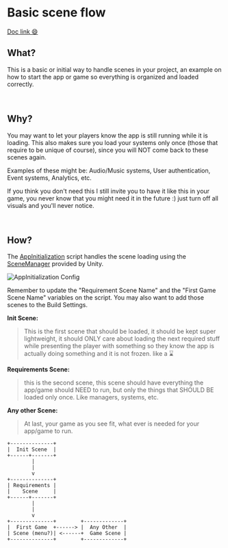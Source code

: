 
# Basic scene flow

[Doc link 😄](https://github.com/Anvil3D/Anvil3D-Toolset/blob/master/Documentation/Examples%20-%2001%20-%20Basic%20Scene%20Flow.md)

## What?

This is a basic or initial way to handle scenes in your project, an example on how to start the app or game so everything is organized and loaded correctly.

&nbsp;

## Why?

You may want to let your players know the app is still running while it is loading.
This also makes sure you load your systems only once (those that require to be unique of course), since you will NOT come back to these scenes again.

Examples of these might be: Audio/Music systems, User authentication, Event systems, Analytics, etc.

If you think you don't need this I still invite you to have it like this in your game, you never know that you might need it in the future :) just turn off all visuals and you'll never notice.

&nbsp;

## How?

The [AppInitialization](https://github.com/Anvil3D/Anvil3D-Toolset/blob/master/Scripts/Core/SceneManagement/AppInitialization.cs) script handles the scene loading using the [SceneManager](https://docs.unity3d.com/ScriptReference/SceneManagement.SceneManager.LoadSceneAsync.html) provided by Unity.

![AppInitialization Config](https://lh3.googleusercontent.com/7AXLe4Y8fCdOSrehU_DEexrqclRIGFGEEcxv8p8_gMVOyYT_SxIexTpY0VjlG-JwUrrFCidrTqOkv9AuzDXE "AppInitialization Config")

Remember to update the "Requirement Scene Name" and the "First Game Scene Name" variables on the script. 
You may also want to add those scenes to the Build Settings.

**Init Scene:**
> This is the first scene that should be loaded, it should be kept super lightweight, it should ONLY care about loading the next required stuff while presenting the player with something so they know the app is actually doing something and it is not frozen. like a ⌛

**Requirements Scene:**
> this is the second scene, this scene should have everything the app/game should NEED to run, but only the things that SHOULD BE loaded only once. Like managers, systems, etc.

**Any other Scene:**
> At last, your game as you see fit, what ever is needed for your app/game to run. 

```
+--------------+
|  Init Scene  | 
+------+-------+    
        |
        |   
        v
+--------------+
| Requirements | 
|    Scene     |     
+------+-------+
        |
        |  
        v
+--------------+        +-------------+
|  First Game  +------> |  Any Other  |
| Scene (menu?)| <------+  Game Scene |
+--------------+        +-------------+
```